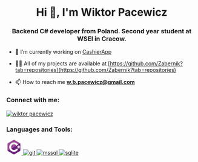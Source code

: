 <h1 align="center">Hi 👋, I'm Wiktor Pacewicz</h1>
<h3 align="center">Backend C# developer from Poland. Second year student at WSEI in Cracow.</h3>

- 🔭 I’m currently working on [CashierApp](https://github.com/Zabernik/CashierApp)

- 👨‍💻 All of my projects are available at [https://github.com/Zabernik?tab=repositories](https://github.com/Zabernik?tab=repositories)

- 📫 How to reach me **w.b.pacewicz@gmail.com**

<h3 align="left">Connect with me:</h3>
<p align="left">
<a href="https://linkedin.com/in/wiktor pacewicz" target="blank"><img align="center" src="https://raw.githubusercontent.com/rahuldkjain/github-profile-readme-generator/master/src/images/icons/Social/linked-in-alt.svg" alt="wiktor pacewicz" height="30" width="40" /></a>
</p>

<h3 align="left">Languages and Tools:</h3>
<p align="left"> <a href="https://www.w3schools.com/cs/" target="_blank" rel="noreferrer"> <img src="https://raw.githubusercontent.com/devicons/devicon/master/icons/csharp/csharp-original.svg" alt="csharp" width="40" height="40"/> </a> <a href="https://git-scm.com/" target="_blank" rel="noreferrer"> <img src="https://www.vectorlogo.zone/logos/git-scm/git-scm-icon.svg" alt="git" width="40" height="40"/> </a> <a href="https://www.microsoft.com/en-us/sql-server" target="_blank" rel="noreferrer"> <img src="https://www.svgrepo.com/show/303229/microsoft-sql-server-logo.svg" alt="mssql" width="40" height="40"/> </a> <a href="https://www.sqlite.org/" target="_blank" rel="noreferrer"> <img src="https://www.vectorlogo.zone/logos/sqlite/sqlite-icon.svg" alt="sqlite" width="40" height="40"/> </a> </p>
